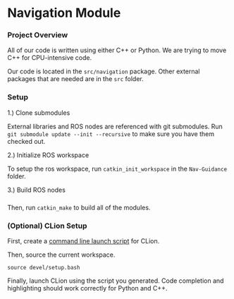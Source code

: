 # Navigation Module

### Project Overview

All of our code is written using either C++ or Python. We are trying to
move C++ for CPU-intensive code.

Our code is located in the `src/navigation` package. Other external
packages that are needed are in the `src` folder.



### Setup

1.) Clone submodules

External libraries and ROS nodes are referenced with git submodules. 
Run `git submodule update --init --recursive` to make sure you have them
checked out.

2.) Initialize ROS workspace

To setup the ros workspace, run `catkin_init_workspace` in the
`Nav-Guidance` folder. 

3.) Build ROS nodes
### 

Then, run `catkin_make` to build all of the modules.

### (Optional) CLion Setup

First, create a
[command line launch script](https://www.jetbrains.com/help/idea/working-with-the-ide-features-from-command-line.html#launchers-macos-linux) 
for CLion. 

Then, source the current workspace.

`source devel/setup.bash`

Finally, launch CLion using the script you generated. Code completion
and highlighting should work correctly for Python and C++.
